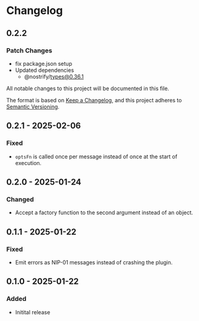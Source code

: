 # Changelog

## 0.2.2

### Patch Changes

- fix package.json setup
- Updated dependencies
  - @nostrify/types@0.36.1

All notable changes to this project will be documented in this file.

The format is based on [Keep a Changelog](https://keepachangelog.com/en/1.1.0/),
and this project adheres to [Semantic Versioning](https://semver.org/spec/v2.0.0.html).

## 0.2.1 - 2025-02-06

### Fixed

- `optsFn` is called once per message instead of once at the start of execution.

## 0.2.0 - 2025-01-24

### Changed

- Accept a factory function to the second argument instead of an object.

## 0.1.1 - 2025-01-22

### Fixed

- Emit errors as NIP-01 messages instead of crashing the plugin.

## 0.1.0 - 2025-01-22

### Added

- Initital release
